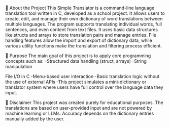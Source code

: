🧠 About the Project
This Simple Translator is a command-line language translation tool written in C, developed as a school project. 
It allows users to create, edit, and manage their own dictionary of word translations between multiple languages. 
The program supports translating individual words, full sentences, and even content from text files.
It uses basic data structures like structs and arrays to store translation pairs and manage entries. 
File handling features allow the import and export of dictionary data, while various utility functions make the translation and filtering process efficient.

🎯 Purpose
The main goal of this project is to apply core programming concepts such as:
-Structured data handling (struct, arrays)
-String manipulation

File I/O in C
-Menu-based user interaction
-Basic translation logic without the use of external APIs
-This project simulates a mini-dictionary or translator system where users have full control over the language data they input.

📌 Disclaimer
This project was created purely for educational purposes. 
The translations are based on user-provided input and are not powered by machine learning or LLMs. 
Accuracy depends on the dictionary entries manually added by the user.

